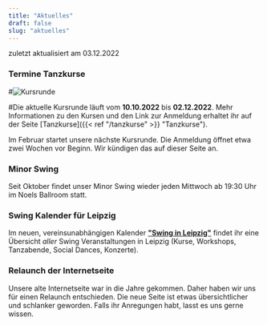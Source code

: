 ```yaml
---
title: "Aktuelles"
draft: false
slug: "aktuelles"
---
```


zuletzt aktualisiert am 03.12.2022

### Termine Tanzkurse

#![Kursrunde](slider_kursrunde.png)

#Die aktuelle Kursrunde läuft vom **10.10.2022** bis **02.12.2022**. Mehr Informationen zu den Kursen und den Link zur Anmeldung erhaltet ihr auf der Seite [Tanzkurse]({{< ref "/tanzkurse" >}} "Tanzkurse").

Im Februar startet unsere nächste Kursrunde. Die Anmeldung öffnet etwa zwei Wochen vor Beginn. Wir kündigen das auf dieser Seite an.

### Minor Swing
Seit Oktober findet unser Minor Swing wieder jeden Mittwoch ab 19:30 Uhr im Noels Ballroom statt.

### Swing Kalender für Leipzig
Im neuen, vereinsunabhängigen Kalender [**"Swing in Leipzig"**](https://kalender.digital/0c529f4b4448ea55b992) findet ihr eine Übersicht *aller* Swing Veranstaltungen in Leipzig (Kurse, Workshops, Tanzabende, Social Dances, Konzerte).  

### Relaunch der Internetseite
Unsere alte Internetseite war in die Jahre gekommen. Daher haben wir uns für einen Relaunch entschieden. Die neue Seite ist etwas übersichtlicher und schlanker geworden. Falls ihr Anregungen habt, lasst es uns gerne wissen.

